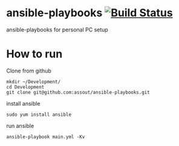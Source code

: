 ansible-playbooks [![Build Status](https://travis-ci.org/assout/ansible-playbooks.svg?branch=master)](https://travis-ci.org/assout/ansible-playbooks)
========
ansible-playbooks for personal PC setup

# How to run
Clone from github

	mkdir ~/Development/
	cd Development
	git clone git@github.com:assout/ansible-playbooks.git

install ansible

	sudo yum install ansible

run ansible

	ansible-playbook main.yml -Kv

